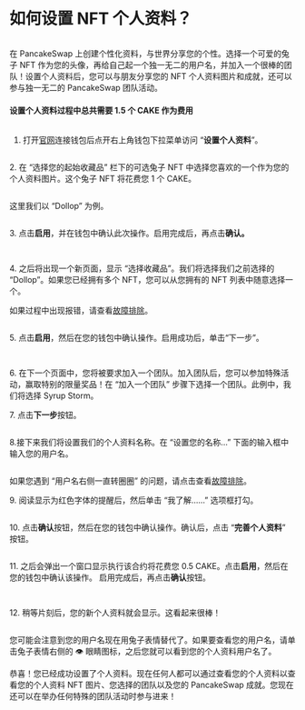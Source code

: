 # 如何设置 NFT 个人资料？

<figure><img src="../../../.gitbook/assets/how-to-nft-profiles-header.png" alt=""><figcaption></figcaption></figure>

在 PancakeSwap 上创建个性化资料，与世界分享您的个性。选择一个可爱的兔子 NFT 作为您的头像，再给自己起一个独一无二的用户名，并加入一个很棒的团队！设置个人资料后，您可以与朋友分享您的 NFT 个人资料图片和成就，还可以参与独一无二的 PancakeSwap 团队活动。

#### 设置个人资料过程中总共需要 1.5 个 CAKE 作为费用

<figure><img src="../../../.gitbook/assets/profile 1.png" alt=""><figcaption></figcaption></figure>

1. 打开[官网](https://pancakeswap.finance/profile)连接钱包后点开右上角钱包下拉菜单访问 “**设置个人资料**”。

<figure><img src="../../../.gitbook/assets/profile 2.png" alt=""><figcaption></figcaption></figure>

&#x20;2\. 在 “选择您的起始收藏品” 栏下的可选兔子 NFT 中选择您喜欢的一个作为您的个人资料图片。这个兔子 NFT 将花费您 1 个 CAKE。

<figure><img src="../../../.gitbook/assets/profile 3 (1).png" alt=""><figcaption></figcaption></figure>

这里我们以 “Dollop” 为例。

<figure><img src="../../../.gitbook/assets/profile 5.png" alt=""><figcaption></figcaption></figure>

3\. 点击**启用**，并在钱包中确认此次操作。启用完成后，再点击**确认。**

<figure><img src="../../../.gitbook/assets/profile 4.png" alt=""><figcaption></figcaption></figure>

<figure><img src="../../../.gitbook/assets/profile 6.png" alt=""><figcaption></figcaption></figure>

&#x20;4\. 之后将出现一个新页面，显示 “选择收藏品”。我们将选择我们之前选择的 “Dollop”。如果您已经拥有多个 NFT，您可以从您拥有的 NFT 列表中随意选择一个。&#x20;

如果过程中出现报错，请查看[故障排除](../../../master/click-here-for-help/troubleshooting-errors.md)。

<figure><img src="../../../.gitbook/assets/profile 7.png" alt=""><figcaption></figcaption></figure>

&#x20;5\. 点击**启用**，然后在您的钱包中确认操作。启用成功后，单击“下一步”。

<figure><img src="../../../.gitbook/assets/profile 8.png" alt=""><figcaption></figcaption></figure>

<figure><img src="../../../.gitbook/assets/profile 9.png" alt=""><figcaption></figcaption></figure>

&#x20; 6\. 在下一个页面中，您将被要求加入一个团队。加入团队后，您可以参加特殊活动，赢取特别的限量奖品！在 “加入一个团队” 步骤下选择一个团队。此例中，我们将选择 Syrup Storm。

&#x20; 7\. 点击**下一步**按钮。

<figure><img src="../../../.gitbook/assets/profile 10.png" alt=""><figcaption></figcaption></figure>

8.接下来我们将设置我们的个人资料名称。在 “设置您的名称...” 下面的输入框中输入您的用户名。

<figure><img src="../../../.gitbook/assets/profile 11.png" alt=""><figcaption></figcaption></figure>

如果您遇到 “用户名右侧一直转圈圈” 的问题，请点击查看[故障排除](../../../master/click-here-for-help/troubleshooting-errors.md#she-zhi-yong-hu-ming-shi-bu-ting-zhuan-quan-quan)。&#x20;

9\. 阅读显示为红色字体的提醒后，然后单击 “我了解……” 选项框打勾。

<figure><img src="../../../.gitbook/assets/profile 12.png" alt=""><figcaption></figcaption></figure>

&#x20;10\. 点击**确认**按钮，然后在您的钱包中确认操作。确认后，点击 “**完善个人资料**” 按钮。

<figure><img src="../../../.gitbook/assets/profile 13.png" alt=""><figcaption></figcaption></figure>

&#x20;11\. 之后会弹出一个窗口显示执行该合约将花费您 0.5 CAKE。点击**启用**，然后在您的钱包中确认该操作。 启用完成后，再点击**确认**按钮。

<figure><img src="../../../.gitbook/assets/profile 14.png" alt=""><figcaption></figcaption></figure>

<figure><img src="../../../.gitbook/assets/profile 15.png" alt=""><figcaption></figcaption></figure>



&#x20;12\. 稍等片刻后，您的新个人资料就会显示。这看起来很棒！

<figure><img src="../../../.gitbook/assets/profile 16 (1).png" alt=""><figcaption></figcaption></figure>

您可能会注意到您的用户名现在用兔子表情替代了。如果要查看您的用户名，请单击兔子表情右侧的 👁 眼睛图标，之后您就可以看到您的个人资料用户名了。&#x20;

恭喜！您已经成功设置了个人资料。现在任何人都可以通过查看您的个人资料以查看您的个人资料 NFT 图片、您选择的团队以及您的 PancakeSwap 成就。您现在还可以在举办任何特殊的团队活动时参与进来！
